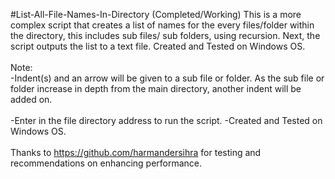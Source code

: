 #List-All-File-Names-In-Directory (Completed/Working)
This is a more complex script that creates a list of names for the every files/folder within the directory, this includes sub files/ sub folders, using recursion. Next, the script outputs the list to a text file. Created and Tested on Windows OS.
<br /><br />
Note: <br />
-Indent(s) and an arrow will be given to a sub file or folder. As the sub file or folder increase in depth from the main directory, another indent will be added on.<br /><br />
-Enter in the file directory address to run the script. 
-Created and Tested on Windows OS. 
<br /><br />
Thanks to https://github.com/harmandersihra for testing and recommendations on enhancing performance. 
<br /><br />
